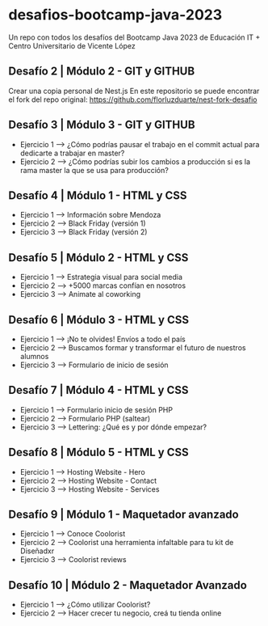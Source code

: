 # desafios-bootcamp-java-2023

Un repo con todos los desafíos del Bootcamp Java 2023 de Educación IT + Centro Universitario de Vicente López

## Desafío 2 | Módulo 2 - GIT y GITHUB

Crear una copia personal de Nest.js
En este repositorio se puede encontrar el fork del repo original: https://github.com/florluzduarte/nest-fork-desafio

## Desafío 3 | Módulo 3 - GIT y GITHUB

- Ejercicio 1 --> ¿Cómo podrías pausar el trabajo en el commit actual para dedicarte a trabajar en master?
- Ejercicio 2 --> ¿Cómo podrías subir los cambios a producción si es la rama master la que se usa para producción?

## Desafío 4 | Módulo 1 - HTML y CSS

- Ejercicio 1 --> Información sobre Mendoza
- Ejercicio 2 --> Black Friday (versión 1)
- Ejercicio 3 --> Black Friday (versión 2)

## Desafío 5 | Módulo 2 - HTML y CSS

- Ejercicio 1 --> Estrategia visual para social media
- Ejercicio 2 --> +5000 marcas confían en nosotros
- Ejercicio 3 --> Animate al coworking

## Desafío 6 | Módulo 3 - HTML y CSS

- Ejercicio 1 --> ¡No te olvides! Envíos a todo el país
- Ejercicio 2 --> Buscamos formar y transformar el futuro de nuestros alumnos
- Ejercicio 3 --> Formulario de inicio de sesión

## Desafío 7 | Módulo 4 - HTML y CSS

- Ejercicio 1 --> Formulario inicio de sesión PHP
- Ejercicio 2 --> Formulario PHP (saltear)
- Ejercicio 3 --> Lettering: ¿Qué es y por dónde empezar?

## Desafío 8 | Módulo 5 - HTML y CSS

- Ejercicio 1 --> Hosting Website - Hero
- Ejercicio 2 --> Hosting Website - Contact
- Ejercicio 3 --> Hosting Website - Services

## Desafío 9 | Módulo 1 - Maquetador avanzado

- Ejercicio 1 --> Conoce Coolorist
- Ejercicio 2 --> Coolorist una herramienta infaltable para tu kit de Diseñadxr
- Ejercicio 3 --> Coolorist reviews

## Desafío 10 | Módulo 2 - Maquetador Avanzado

- Ejercicio 1 --> ¿Cómo utilizar Coolorist?
- Ejercicio 2 --> Hacer crecer tu negocio, creá tu tienda online
